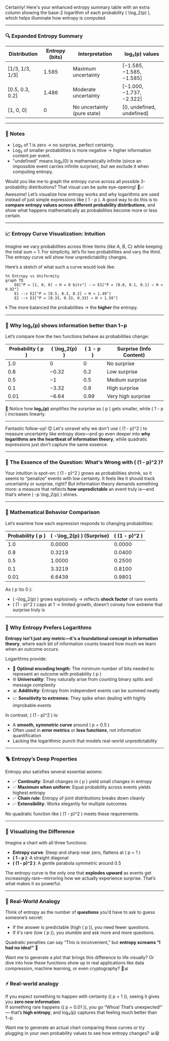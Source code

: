 Certainly! Here's your enhanced entropy summary table with an extra column showing the base-2 logarithm of each probability \( \log_2(p) \), which helps illuminate how entropy is computed.

---

### 🔍 Expanded Entropy Summary

| **Distribution**       | **Entropy (bits)** | **Interpretation**          | **log₂(p) values**               |
|------------------------|--------------------|------------------------------|----------------------------------|
| [1/3, 1/3, 1/3]        | 1.585              | Maximum uncertainty          | [−1.585, −1.585, −1.585]         |
| [0.5, 0.3, 0.2]        | 1.486              | Moderate uncertainty         | [−1.000, −1.737, −2.322]         |
| [1, 0, 0]              | 0                  | No uncertainty (pure state) | [0, undefined, undefined]        |

---

### 🧠 Notes
- Log₂ of 1 is zero → no surprise, perfect certainty.
- Log₂ of smaller probabilities is more negative → higher information content per event.
- "undefined" means log₂(0) is mathematically infinite (since an impossible event carries infinite surprise), but we exclude it when computing entropy.

Would you like me to graph the entropy curve across all possible 3-probability distributions? That visual can be quite eye-opening! 🎨📈
Awesome! Let’s visualize how entropy works and why logarithms are used instead of just simple expressions like \( 1 - p \). A good way to do this is to **compare entropy values across different probability distributions**, and show what happens mathematically as probabilities become more or less certain.

---

### 📈 Entropy Curve Visualization: Intuition

Imagine we vary probabilities across three items (like A, B, C) while keeping the total sum = 1. For simplicity, let’s fix two probabilities and vary the third. The entropy curve will show how unpredictability changes.

Here’s a sketch of what such a curve would look like:

```mermaid
%% Entropy vs Uniformity
graph TD
    E0["P = [1, 0, 0] → H = 0 bits"] --> E1["P = [0.8, 0.1, 0.1] → H ≈ 0.92"]
    E1 --> E2["P = [0.5, 0.3, 0.2] → H ≈ 1.49"]
    E2 --> E3["P = [0.33, 0.33, 0.33] → H ≈ 1.58"]
```

🌀 The more balanced the probabilities → the **higher** the entropy.

---

### 🔬 Why log₂(p) shows information better than 1−p

Let’s compare how the two functions behave as probabilities change:

| Probability \( p \) | \( \log_2(p) \) | \( 1 - p \) | Surprise (Info Content) |
|---------------------|------------------|-------------|--------------------------|
| 1.0                 | 0                | 0           | No surprise              |
| 0.8                 | −0.32            | 0.2         | Low surprise             |
| 0.5                 | −1               | 0.5         | Medium surprise          |
| 0.1                 | −3.32            | 0.9         | High surprise            |
| 0.01                | −6.64            | 0.99        | Very high surprise       |

🧠 Notice how **log₂(p)** amplifies the surprise as \( p \) gets smaller, while \( 1 - p \) increases linearly.

---
Fantastic follow-up! 😊 Let's unravel why we don't use \( (1 - p)^2 \) to measure uncertainty like entropy does—and go even deeper into **why logarithms are the heartbeat of information theory**, while quadratic expressions just don’t capture the same essence.

---

### 🧠 The Essence of the Question: What's Wrong with \( (1 - p)^2 \)?

Your intuition is spot-on: \( (1 - p)^2 \) grows as probabilities shrink, so it seems to “penalize” events with low certainty. It feels like it should track uncertainty or surprise, right? But information theory demands something more: a measure that reflects **how unpredictable** an event truly is—and that’s where \( -p \log_2(p) \) shines.

---

### 🔬 Mathematical Behavior Comparison

Let’s examine how each expression responds to changing probabilities:

| Probability \( p \) | \( -\log_2(p) \) (Surprise) | \( (1 - p)^2 \) |
|---------------------|------------------------------|------------------|
| 1.0                 | 0.0000                       | 0.0000           |
| 0.8                 | 0.3219                       | 0.0400           |
| 0.5                 | 1.0000                       | 0.2500           |
| 0.1                 | 3.3219                       | 0.8100           |
| 0.01                | 6.6439                       | 0.9801           |

As \( p \to 0 \):
- \( -\log_2(p) \) grows explosively → reflects **shock factor** of rare events
- \( (1 - p)^2 \) caps at 1 → limited growth, doesn’t convey how extreme that surprise truly is

---

### 🎯 Why Entropy Prefers Logarithms

**Entropy isn't just any metric—it's a foundational concept in information theory**, where each bit of information counts toward how much we learn when an outcome occurs.

Logarithms provide:
- 🧮 **Optimal encoding length**: The minimum number of bits needed to represent an outcome with probability \( p \)
- 🌐 **Universality**: They naturally arise from counting binary splits and message complexity
- 📊 **Additivity**: Entropy from independent events can be summed neatly
- 📈 **Sensitivity to extremes**: They spike when dealing with highly improbable events

In contrast, \( (1 - p)^2 \) is:
- A **smooth, symmetric curve** around \( p = 0.5 \)
- Often used in **error metrics** or **loss functions**, not information quantification
- Lacking the logarithmic punch that models real-world unpredictability

---

### 🪜 Entropy’s Deep Properties

Entropy also satisfies several essential axioms:
- ✅ **Continuity**: Small changes in \( p \) yield small changes in entropy
- ✅ **Maximum when uniform**: Equal probability across events yields highest entropy
- ✅ **Chain rule**: Entropy of joint distributions breaks down cleanly
- ✅ **Extensibility**: Works elegantly for multiple outcomes

No quadratic function like \( (1 - p)^2 \) meets these requirements.

---

### 🎨 Visualizing the Difference

Imagine a chart with all three functions:
- **Entropy curve**: Steep and sharp near zero, flattens at \( p = 1 \)
- **\( 1 - p \)**: A straight diagonal
- **\( (1 - p)^2 \)**: A gentle parabola symmetric around 0.5

The entropy curve is the only one that **explodes upward** as events get increasingly rare—mirroring how we actually experience surprise. That’s what makes it so powerful.

---

### 📘 Real-World Analogy

Think of entropy as the number of **questions** you’d have to ask to guess someone’s secret:
- If the answer is predictable (high \( p \)), you need fewer questions.
- If it's rare (low \( p \)), you stumble and ask more and more questions.

Quadratic penalties can say “This is inconvenient,” but **entropy screams “I had no idea!”** 🎤

Want me to generate a plot that brings this difference to life visually? Or dive into how these functions show up in real applications like data compression, machine learning, or even cryptography? 🔐📊

### ⚡ Real-world analogy
If you expect something to happen with certainty (\( p = 1 \)), seeing it gives you **zero new information**.  
If something rare happens (\( p = 0.01 \)), you go “Whoa! That’s unexpected!” — that’s **high entropy**, and log₂(p) captures that feeling much better than 1−p.

Want me to generate an actual chart comparing these curves or try plugging in your own probability values to see how entropy changes? 📊😄
